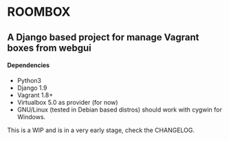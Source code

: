 # ROOMBOX
## A Django based project for manage Vagrant boxes from webgui

#### Dependencies

* Python3
* Django 1.9
* Vagrant 1.8+
* Virtualbox 5.0 as provider (for now)
* GNU/Linux (tested in Debian based distros) should work with cygwin for Windows.


This is a WIP and is in a very early stage, check the CHANGELOG.


